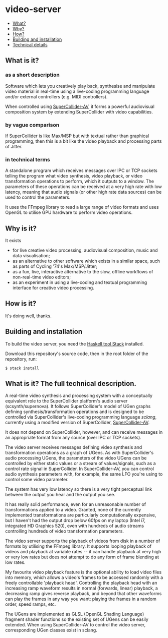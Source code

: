 # video-server

- [What?](#what-is-it)
- [Why?](#why-is-it)
- [How?](#how-is-it)
- [Building and installation](#building-and-installation)
- [Technical details](#what-is-it-the-full-technical-description)

## What is it?

### as a short description

Software which lets you creatively play back, synthesise and manipulate video
material in real-time using a live-coding programming language and/or external
controllers (e.g. MIDI controllers).

When controlled using
[SuperCollider-AV](https://github.com/r-gr/supercollider-av), it forms a
powerful audiovisual composition system by extending SuperCollider with video
capabilities.

### by vague comparison

If SuperCollider is like Max/MSP but with textual rather than graphical
programming, then this is a bit like the video playback and processing parts of
Jitter.

### in technical terms

A standalone program which receives messages over IPC or TCP sockets telling the
program what video synthesis, video playback, or video transformation operations
to perform, which it outputs to a window. The parameters of these operations can
be received at a very high rate with low latency, meaning that audio signals (or
other high rate data sources) can be used to control the parameters.

It uses the FFmpeg library to read a large range of video formats and uses
OpenGL to utilise GPU hardware to perform video operations.

## Why is it?

It exists

- for live creative video processing, audiovisual composition, music and data
  visualisation;
- as an alternative to other software which exists in a similar space, such as
  parts of Cycling '74's Max/MSP/Jitter;
- as a fun, live, interactive alternative to the slow, offline workflows of
  non-real-time video editors;
- as an experiment in using a live-coding and textual programming interface for
  creative video processing.

## How is it?

It's doing well, thanks.

## Building and installation

To build the video server, you need the [Haskell tool
Stack](https://docs.haskellstack.org/en/stable/README/) installed.

Download this repository's source code, then in the root folder of the
repository, run:

```
$ stack install
```

## What is it? The full technical description.

A real-time video synthesis and processing system with a conceptually equivalent
role to the SuperCollider platform's audio server (scsynth/supernova). It
follows SuperCollider's model of UGen graphs defining synthesis/transformation
operations and is designed to be controlled via SuperCollider's live-coding
programming language _sclang_, currently using a modified version of
SuperCollider, [SuperCollider-AV](https://github.com/r-gr/supercollider-av).

It does not depend on SuperCollider, however, and can receive messages in an
appropriate format from any source (over IPC or TCP sockets).

The video server receives messages defining video synthesis and transformation
operations as a graph of UGens. As with SuperCollider's audio processing UGens,
the parameters of the video UGens can be controlled by either static values or a
stream of values/signals, such as a control rate signal in SuperCollider. In
SuperCollider-AV, you can control audio synthesis parameters with, for example,
the same LFO you're using to control some video parameter.

The system has very low latency so there is a very tight perceptual link between
the output you hear and the output you see.

It has really solid performance, even for an unreasonable number of
transformations applied to a video. Granted, none of the currently implemented
transformations are particularly computationally expensive, but I haven't had
the output drop below 60fps on my laptop (Intel i7, integrated HD Graphics 520),
even with hundreds of audio streams controlling hundreds of video transformation
parameters.

The video server supports the playback of videos from disk in a number of
formats by utilising the FFmpeg library. It supports looping playback of videos
and playback at variable rates -- it can handle playback at very high or very
low rates but does not attempt to do any form of frame blending at low rates.

My favourite video playback feature is the optional ability to load video files
into memory, which allows a video's frames to be accessed randomly with a freely
controllable 'playback head'. Controlling the playback head with an increasing
ramp waveform results in normal (forwards, linear) playback, a decreasing ramp
gives reverse playback, and beyond that other waveforms can play the frames in
any way you want: playing the frames in a random order, speed ramps, etc.

The UGens are implemented as GLSL (OpenGL Shading Language) fragment shader
functions so the existing set of UGens can be easily extended. When using
SuperCollider-AV to control the video server, corresponding UGen classes exist
in sclang.
